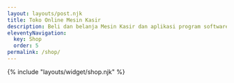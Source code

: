 ```yaml
---
layout: layouts/post.njk
title: Toko Online Mesin Kasir
description: Beli dan belanja Mesin Kasir dan aplikasi program software kasir toko minimarket restoran cafe rumah makan.
eleventyNavigation:
  key: Shop
  order: 5
permalink: /shop/
---
```


{% include "layouts/widget/shop.njk" %}
